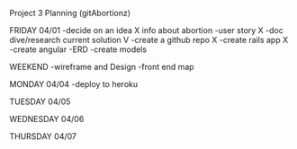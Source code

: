 Project 3 Planning (gitAbortionz)

FRIDAY 04/01
-decide on an idea  X info about abortion
-user story X
-doc dive/research current solution V
-create a github repo X
-create rails app X
-create angular
 -ERD
-create models

WEEKEND
-wireframe and Design
-front end map

MONDAY 04/04
-deploy to heroku

TUESDAY 04/05

WEDNESDAY 04/06

THURSDAY 04/07
